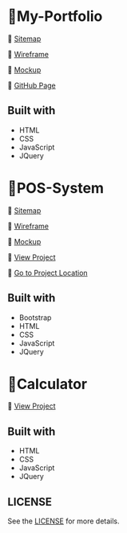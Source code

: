 # 🎯My-Portfolio

🔗 <a href="https://www.gloomaps.com/zdlPeaWPtC" target="_blank">Sitemap</a>

🔗 <a href="https://www.figma.com/file/OzOtHA6fDFKOyzcOjM8OJp/My-Portfolio?node-id=0%3A1" target="_blank">Wireframe</a>

🔗 <a href="https://www.figma.com/file/efog4cu8NiOeXXZSsuNscb/My-Portfolio?node-id=0%3A1" target="_blank">Mockup</a>

🔗 <a href="https://jithmiw.github.io/My-Portfolio/" target="_blank">GitHub Page</a>

## Built with

- HTML
- CSS
- JavaScript
- JQuery

# 🎯POS-System

🔗 <a href="https://www.gloomaps.com/3H6ytmgRyx" target="_blank">Sitemap</a>

🔗 <a href="https://www.figma.com/file/C3p8Dt8ued8bswYAzzR8fC/Wireframe-of-POS?node-id=0%3A1" target="_blank">Wireframe</a>

🔗 <a href="https://www.figma.com/file/HEeqyBpk3KneQqxch6iZQj/Point-of-Sale?node-id=0%3A1" target="_blank">Mockup</a>

🔗 <a href="https://jithmiw.github.io/My-Portfolio/assignments/js/spa/index.html" target="_blank">View Project</a>

🔗 <a href="assignments/js/spa" target="_blank">Go to Project Location</a>

## Built with

- Bootstrap
- HTML
- CSS
- JavaScript
- JQuery

# 🎯Calculator

🔗 <a href="https://jithmiw.github.io/My-Portfolio/assignments/js/calculator/index.html" target="_blank">View Project</a>

## Built with

- HTML
- CSS
- JavaScript
- JQuery

## LICENSE

See the [LICENSE](LICENSE) for more details.



